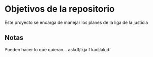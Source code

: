 # Objetivos de la repositorio

Este proyecto se encarga de manejar los planes de la liga de la justicia


## Notas
Pueden hacer lo que quieran...
askdfjlkja f
kadjlakjdf

